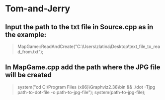 # Tom-and-Jerry

## Input the path to the txt file in Source.cpp as in the example: ##
> MapGame::ReadAndCreate("C:\\Users\\zlatina\\Desktop\\text_file_to_read_from.txt");

## In MapGame.cpp add the path where the JPG file will be created ##
> system("cd C:\\Program Files (x86)\\Graphviz2.38\\bin && .\\dot -Tjpg path-to-dot-file -o path-to-jpg-file");
> system(path-to-jpg-file);


